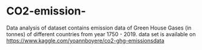 # CO2-emission-
Data analysis of dataset contains emission data of Green House Gases (in tonnes) of different countries from year 1750 - 2019.
data set is available on https://www.kaggle.com/yoannboyere/co2-ghg-emissionsdata

